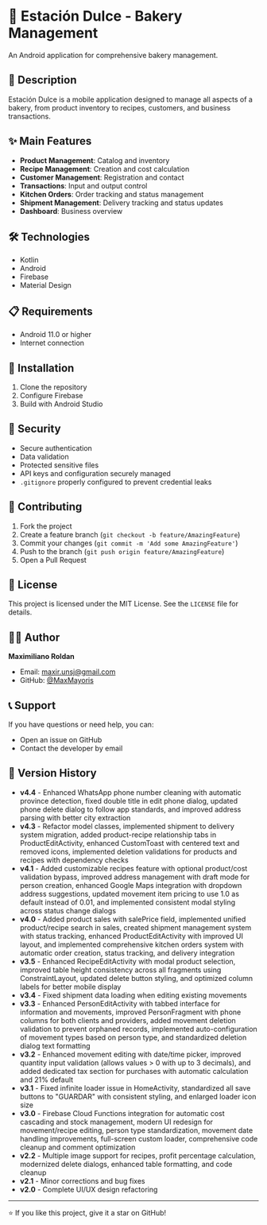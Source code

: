 # 🍰 Estación Dulce - Bakery Management

An Android application for comprehensive bakery management.

## 📱 Description

Estación Dulce is a mobile application designed to manage all aspects of a bakery, from product inventory to recipes, customers, and business transactions.

## ✨ Main Features

- **Product Management**: Catalog and inventory
- **Recipe Management**: Creation and cost calculation
- **Customer Management**: Registration and contact
- **Transactions**: Input and output control
- **Kitchen Orders**: Order tracking and status management
- **Shipment Management**: Delivery tracking and status updates
- **Dashboard**: Business overview

## 🛠️ Technologies

- Kotlin
- Android
- Firebase
- Material Design

## 📋 Requirements

- Android 11.0 or higher
- Internet connection

## 🚀 Installation

1. Clone the repository
2. Configure Firebase
3. Build with Android Studio

## 🔐 Security

- Secure authentication
- Data validation
- Protected sensitive files
- API keys and configuration securely managed
- `.gitignore` properly configured to prevent credential leaks

## 🤝 Contributing

1. Fork the project
2. Create a feature branch (`git checkout -b feature/AmazingFeature`)
3. Commit your changes (`git commit -m 'Add some AmazingFeature'`)
4. Push to the branch (`git push origin feature/AmazingFeature`)
5. Open a Pull Request

## 📝 License

This project is licensed under the MIT License. See the `LICENSE` file for details.

## 👨‍💻 Author

**Maximiliano Roldan**
- Email: maxir.unsj@gmail.com
- GitHub: [@MaxMayoris](https://github.com/MaxMayoris)

## 📞 Support

If you have questions or need help, you can:
- Open an issue on GitHub
- Contact the developer by email

## 🔄 Version History

- **v4.4** - Enhanced WhatsApp phone number cleaning with automatic province detection, fixed double title in edit phone dialog, updated phone delete dialog to follow app standards, and improved address parsing with better city extraction
- **v4.3** - Refactor model classes, implemented shipment to delivery system migration, added product-recipe relationship tabs in ProductEditActivity, enhanced CustomToast with centered text and removed icons, implemented deletion validations for products and recipes with dependency checks
- **v4.1** - Added customizable recipes feature with optional product/cost validation bypass, improved address management with draft mode for person creation, enhanced Google Maps integration with dropdown address suggestions, updated movement item pricing to use 1.0 as default instead of 0.01, and implemented consistent modal styling across status change dialogs
- **v4.0** - Added product sales with salePrice field, implemented unified product/recipe search in sales, created shipment management system with status tracking, enhanced ProductEditActivity with improved UI layout, and implemented comprehensive kitchen orders system with automatic order creation, status tracking, and delivery integration
- **v3.5** - Enhanced RecipeEditActivity with modal product selection, improved table height consistency across all fragments using ConstraintLayout, updated delete button styling, and optimized column labels for better mobile display
- **v3.4** - Fixed shipment data loading when editing existing movements
- **v3.3** - Enhanced PersonEditActivity with tabbed interface for information and movements, improved PersonFragment with phone columns for both clients and providers, added movement deletion validation to prevent orphaned records, implemented auto-configuration of movement types based on person type, and standardized deletion dialog text formatting
- **v3.2** - Enhanced movement editing with date/time picker, improved quantity input validation (allows values > 0 with up to 3 decimals), and added dedicated tax section for purchases with automatic calculation and 21% default
- **v3.1** - Fixed infinite loader issue in HomeActivity, standardized all save buttons to "GUARDAR" with consistent styling, and enlarged loader icon size
- **v3.0** - Firebase Cloud Functions integration for automatic cost cascading and stock management, modern UI redesign for movement/recipe editing, person type standardization, movement date handling improvements, full-screen custom loader, comprehensive code cleanup and comment optimization
- **v2.2** - Multiple image support for recipes, profit percentage calculation, modernized delete dialogs, enhanced table formatting, and code cleanup
- **v2.1** - Minor corrections and bug fixes
- **v2.0** - Complete UI/UX design refactoring

---

⭐ If you like this project, give it a star on GitHub!
